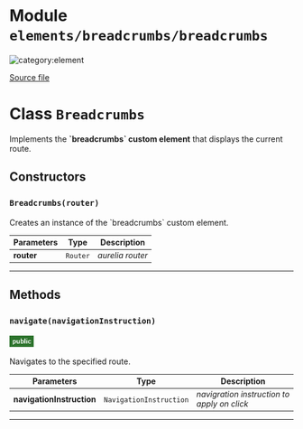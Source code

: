 # Module `elements/breadcrumbs/breadcrumbs`

![category:element](https://img.shields.io/badge/category-element-3b631b.svg?style=flat-square)



[Source file](..\src\elements\breadcrumbs\breadcrumbs.js)

# Class `Breadcrumbs`

Implements the **&#x60;breadcrumbs&#x60; custom element** that displays the current route.

## Constructors


### `Breadcrumbs(router)`

Creates an instance of the &#x60;breadcrumbs&#x60; custom element.

Parameters | Type | Description
--- | --- | ---
__router__ | `Router` | *aurelia router*

---

## Methods

### `navigate(navigationInstruction)`

![modifier: public](images/badges/modifier-public.png)

Navigates to the specified route.

Parameters | Type | Description
--- | --- | ---
__navigationInstruction__ | `NavigationInstruction` | *navigration instruction to apply on click*

---

